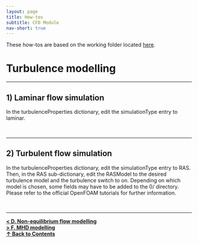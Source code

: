 ```yaml
---
layout: page
title: How-tos
subtitle: CFD Module
nav-short: true
---
```


These how-tos are based on the working folder located [here](https://github.com/vincentcasseau/hyStrath/tree/master/run/hyStrath/hy2Foam/genericCase).  

# Turbulence modelling

---
## 1) Laminar flow simulation 
  
In the <dict>turbulenceProperties</dict> dictionary, edit the <dictkey>simulationType</dictkey> entry to <dictval>laminar</dictval>.

<br>

---
## 2) Turbulent flow simulation

In the <dict>turbulenceProperties</dict> dictionary, edit the <dictkey>simulationType</dictkey> entry to <dictval>RAS</dictval>.  
Then, in the <subdict>RAS</subdict> sub-dictionary, edit the <dictkey>RASModel</dictkey> to the desired turbulence model and the <dictkey>turbulence</dictkey> switch to <dictval>on</dictval>. Depending on which model is chosen, some fields may have to be added to the <dirname>0/</dirname> directory. Please refer to the official OpenFOAM tutorials for further information.

<br>
  
--- 

[**< D. Non-equilibrium flow modelling**](https://vincentcasseau.github.io/how-tos-cfd-nonequilibrium/)  
[**> F. MHD modelling**](https://vincentcasseau.github.io/how-tos-cfd-mhd/)  
[**&#x2191; Back to Contents**](https://vincentcasseau.github.io/how-tos-cfd/)

